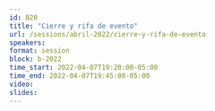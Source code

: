 ```yaml
---
id: B20
title: "Cierre y rifa de evento"
url: /sessions/abril-2022/cierre-y-rifa-de-evento
speakers:
format: session
block: b-2022
time_start: 2022-04-07T19:20:00-05:00
time_end: 2022-04-07T19:45:00-05:00
video:
slides:
---
```

